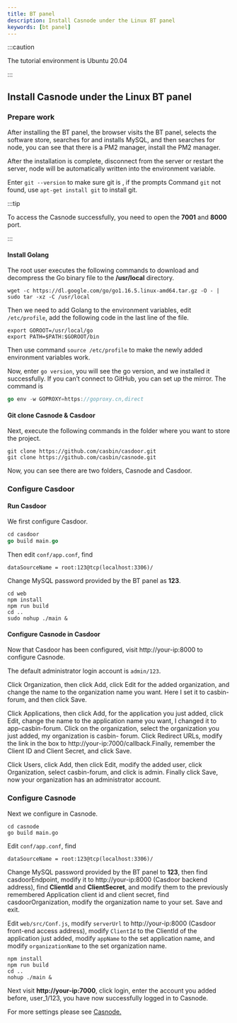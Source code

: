 ```yaml
---
title: BT panel
description: Install Casnode under the Linux BT panel
keywords: [bt panel]
---
```


:::caution

The tutorial environment is Ubuntu 20.04

:::

## Install Casnode under the Linux BT panel

### Prepare work
After installing the BT panel, the browser visits the BT panel, selects the software store, searches for and installs MySQL, and then searches for node, you can see that there is a PM2 manager, install the PM2 manager.    

After the installation is complete, disconnect from the server or restart the server, node will be automatically written into the environment variable.  

Enter `git --version` to make sure git is , if the prompts Command `git` not found, use `apt-get install git` to install git.  

:::tip

To access the Casnode successfully, you need to open the **7001** and **8000** port.

:::

#### Install Golang

The root user executes the following commands to download and decompress the Go binary file to the **/usr/local** directory.  
```shell
wget -c https://dl.google.com/go/go1.16.5.linux-amd64.tar.gz -O - | sudo tar -xz -C /usr/local
```
Then we need to add Golang to the environment variables, edit `/etc/profile`, add the following code in the last line of the file.

```shell
export GOROOT=/usr/local/go
export PATH=$PATH:$GOROOT/bin
```

Then use command `source /etc/profile` to make the newly added environment variables work. 

Now, enter `go version`, you will see the go version, and we installed it successfully. If you can’t connect to GitHub, you can set up the mirror. The command is
```go
go env -w GOPROXY=https://goproxy.cn,direct
```
#### Git clone Casnode & Casdoor

Next, execute the following commands in the folder where you want to store the project.  
```shell
git clone https://github.com/casbin/casdoor.git
git clone https://github.com/casbin/casnode.git
```
Now, you can see there are two folders, Casnode and Casdoor.

### Configure Casdoor

#### Run Casdoor

We first configure Casdoor.
```go
cd casdoor
go build main.go
```
Then edit `conf/app.conf`, find 
```
dataSourceName = root:123@tcp(localhost:3306)/
```

Change MySQL password provided by the BT panel as **123**.
```shell
cd web
npm install
npm run build
cd ..
sudo nohup ./main &
```
#### Configure Casnode in Casdoor

Now that Casdoor has been configured, visit http://your-ip:8000 to configure Casnode.  

The default administrator login account is `admin/123`.

Click Organization, then click Add, click Edit for the added organization, and change the name to the organization name you want. Here I set it to casbin-forum, and then click Save.

Click Applications, then click Add, for the application you just added, click Edit, change the name to the application name you want, I changed it to app-casbin-forum. Click on the organization, select the organization you just added, my organization  is casbin- forum. Click Redirect URLs, modify the link in the box to http://your-ip:7000/callback.Finally, remember the Client ID and Client Secret, and click Save. 

Click Users, click Add, then click Edit, modify the added user, click Organization, select casbin-forum, and click is admin. Finally click Save, now your organization has an administrator account.
<br/>

### Configure Casnode

Next we configure in Casnode.

```shell
cd casnode
go build main.go
```

Edit `conf/app.conf`, find

```
dataSourceName = root:123@tcp(localhost:3306)/
```

Change MySQL password provided by the BT panel to **123**, then find casdoorEndpoint, modify it to http://your-ip:8000 (Casdoor backend address), find **ClientId** and **ClientSecret**, and modify them to the previously remembered Application client id and client secret, find casdoorOrganization, modify the organization name to your set. Save and exit.

Edit `web/src/Conf.js`, modify `serverUrl` to http://your-ip:8000 (Casdoor front-end access address), modify `ClientId` to the ClientId of the application just added, modify `appName` to the set application name, and modify `organizationName` to the set organization name.
```shell
npm install
npm run build
cd ..
nohup ./main &
```
Next visit **http://your-ip:7000**, click login, enter the account you added before, user_1/123, you have now successfully logged in to Casnode.  

For more settings please see [Casnode.](https://casnode.org/docs)

